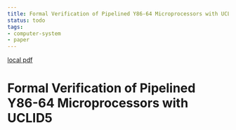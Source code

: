 ```yaml
---
title: Formal Verification of Pipelined Y86-64 Microprocessors with UCLID5
status: todo
tags:
- computer-system
- paper
---
```


[local pdf](../../../pdfs/Formal%20Verification%20of%20Pipelined%20Y86-64%20Microprocessors%20with%20UCLID5.pdf)

# Formal Verification of Pipelined Y86-64 Microprocessors with UCLID5
